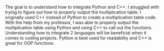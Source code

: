 The goal is to understand how to integrate Python and C++. I struggled with trying to figure out how to properly output the multiplication table. I originally used
C++ instead of Python to create a multiplication table code. With the help from my professor, I was able to properly output the multiplication table using Python
and using C++ to call out the functions. Understanding how to integrate 2 languages will be beneficial when it comes to coding projects. Python is best used for 
readability and C++ is great for OOP functions. 

